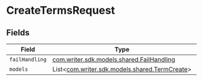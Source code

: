 # CreateTermsRequest


## Fields

| Field                                                                              | Type                                                                               | Required                                                                           | Description                                                                        |
| ---------------------------------------------------------------------------------- | ---------------------------------------------------------------------------------- | ---------------------------------------------------------------------------------- | ---------------------------------------------------------------------------------- |
| `failHandling`                                                                     | [com.writer.sdk.models.shared.FailHandling](../../models/shared/FailHandling.md)   | :heavy_minus_sign:                                                                 | N/A                                                                                |
| `models`                                                                           | List<[com.writer.sdk.models.shared.TermCreate](../../models/shared/TermCreate.md)> | :heavy_minus_sign:                                                                 | N/A                                                                                |